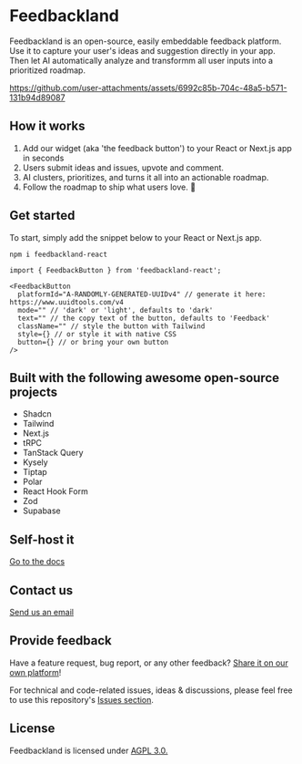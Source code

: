 # Feedbackland

Feedbackland is an open-source, easily embeddable feedback platform. Use it to capture your user's ideas and suggestion directly in your app. Then let AI automatically analyze and transformm all user inputs into a prioritized roadmap.

https://github.com/user-attachments/assets/6992c85b-704c-48a5-b571-131b94d89087

## How it works

1. Add our widget (aka 'the feedback button') to your React or Next.js app in seconds
2. Users submit ideas and issues, upvote and comment.
3. AI clusters, prioritizes, and turns it all into an actionable roadmap.
4. Follow the roadmap to ship what users love. 🚀

## Get started

To start, simply add the snippet below to your React or Next.js app.

```
npm i feedbackland-react
```

```tsx
import { FeedbackButton } from 'feedbackland-react';

<FeedbackButton
  platformId="A-RANDOMLY-GENERATED-UUIDv4" // generate it here: https://www.uuidtools.com/v4
  mode="" // 'dark' or 'light', defaults to 'dark'
  text="" // the copy text of the button, defaults to 'Feedback'
  className="" // style the button with Tailwind
  style={} // or style it with native CSS
  button={} // or bring your own button
/>
```

## Built with the following awesome open-source projects

- Shadcn
- Tailwind
- Next.js
- tRPC
- TanStack Query
- Kysely
- Tiptap
- Polar
- React Hook Form
- Zod
- Supabase

## Self-host it

[Go to the docs](https://github.com/feedbackland/feedbackland/blob/main/SELFHOSTING.md)

## Contact us

[Send us an email](mailto:hello@feedbackland.com)

## Provide feedback

Have a feature request, bug report, or any other feedback? [Share it on our own platform](https://dogfood.feedbackland.com)!

For technical and code-related issues, ideas & discussions, please feel free to use this repository's [Issues section](https://github.com/feedbackland/feedbackland/issues).

## License

Feedbackland is licensed under [AGPL 3.0.](https://github.com/feedbackland/feedbackland?tab=AGPL-3.0-1-ov-file)
